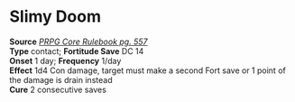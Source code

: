 # Slimy Doom

**Source** [_PRPG Core Rulebook pg. 557_](http://paizo.com/pathfinderRPG/v5748btpy88yj)  
**Type** contact; **Fortitude Save** DC 14  
**Onset** 1 day; **Frequency** 1/day  
**Effect** 1d4 Con damage, target must make a second Fort save or 1 point of the damage is drain instead  
**Cure** 2 consecutive saves